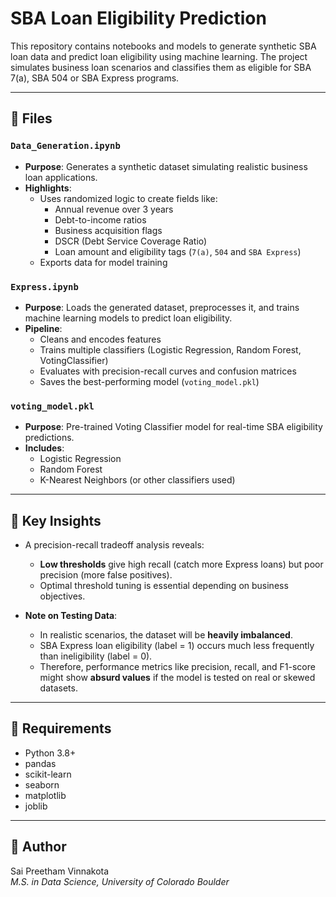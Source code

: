 
# SBA Loan Eligibility Prediction

This repository contains notebooks and models to generate synthetic SBA loan data and predict loan eligibility using machine learning. The project simulates business loan scenarios and classifies them as eligible for SBA 7(a), SBA 504 or SBA Express programs.

---

## 📁 Files

### `Data_Generation.ipynb`
- **Purpose**: Generates a synthetic dataset simulating realistic business loan applications.
- **Highlights**:
  - Uses randomized logic to create fields like:
    - Annual revenue over 3 years
    - Debt-to-income ratios
    - Business acquisition flags
    - DSCR (Debt Service Coverage Ratio)
    - Loan amount and eligibility tags (`7(a)`, `504` and `SBA Express`)
  - Exports data for model training

### `Express.ipynb`
- **Purpose**: Loads the generated dataset, preprocesses it, and trains machine learning models to predict loan eligibility.
- **Pipeline**:
  - Cleans and encodes features
  - Trains multiple classifiers (Logistic Regression, Random Forest, VotingClassifier)
  - Evaluates with precision-recall curves and confusion matrices
  - Saves the best-performing model (`voting_model.pkl`)

### `voting_model.pkl`
- **Purpose**: Pre-trained Voting Classifier model for real-time SBA eligibility predictions.
- **Includes**:
  - Logistic Regression
  - Random Forest
  - K-Nearest Neighbors (or other classifiers used)

---

## 🧠 Key Insights

- A precision-recall tradeoff analysis reveals:
  - **Low thresholds** give high recall (catch more Express loans) but poor precision (more false positives).
  - Optimal threshold tuning is essential depending on business objectives.

- **Note on Testing Data**:
  - In realistic scenarios, the dataset will be **heavily imbalanced**.
  - SBA Express loan eligibility (label = 1) occurs much less frequently than ineligibility (label = 0).
  - Therefore, performance metrics like precision, recall, and F1-score might show **absurd values** if the model is tested on real or skewed datasets.

---


## 🧰 Requirements

- Python 3.8+
- pandas
- scikit-learn
- seaborn
- matplotlib
- joblib

---

## 📌 Author

Sai Preetham Vinnakota  
_M.S. in Data Science, University of Colorado Boulder_
